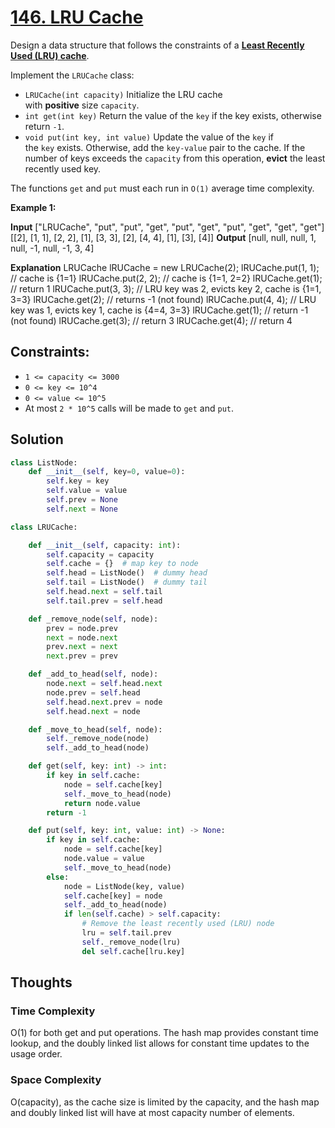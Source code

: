 # [146. LRU Cache](https://leetcode.com/problems/lru-cache/)

Design a data structure that follows the constraints of a **[Least Recently Used (LRU) cache](https://en.wikipedia.org/wiki/Cache_replacement_policies#LRU)**.

Implement the `LRUCache` class:

- `LRUCache(int capacity)` Initialize the LRU cache with **positive** size `capacity`.
- `int get(int key)` Return the value of the `key` if the key exists, otherwise return `-1`.
- `void put(int key, int value)` Update the value of the `key` if the `key` exists. Otherwise, add the `key-value` pair to the cache. If the number of keys exceeds the `capacity` from this operation, **evict** the least recently used key.

The functions `get` and `put` must each run in `O(1)` average time complexity.

**Example 1:**

**Input**
["LRUCache", "put", "put", "get", "put", "get", "put", "get", "get", "get"]
[[2], [1, 1], [2, 2], [1], [3, 3], [2], [4, 4], [1], [3], [4]]
**Output**
[null, null, null, 1, null, -1, null, -1, 3, 4]

**Explanation**
LRUCache lRUCache = new LRUCache(2);
lRUCache.put(1, 1); // cache is {1=1}
lRUCache.put(2, 2); // cache is {1=1, 2=2}
lRUCache.get(1); // return 1
lRUCache.put(3, 3); // LRU key was 2, evicts key 2, cache is {1=1, 3=3}
lRUCache.get(2); // returns -1 (not found)
lRUCache.put(4, 4); // LRU key was 1, evicts key 1, cache is {4=4, 3=3}
lRUCache.get(1); // return -1 (not found)
lRUCache.get(3); // return 3
lRUCache.get(4); // return 4

## **Constraints:**

- `1 <= capacity <= 3000`
- `0 <= key <= 10^4`
- `0 <= value <= 10^5`
- At most `2 * 10^5` calls will be made to `get` and `put`.

## Solution

```python
class ListNode:
    def __init__(self, key=0, value=0):
        self.key = key
        self.value = value
        self.prev = None
        self.next = None

class LRUCache:

    def __init__(self, capacity: int):
        self.capacity = capacity
        self.cache = {}  # map key to node
        self.head = ListNode()  # dummy head
        self.tail = ListNode()  # dummy tail
        self.head.next = self.tail
        self.tail.prev = self.head

    def _remove_node(self, node):
        prev = node.prev
        next = node.next
        prev.next = next
        next.prev = prev

    def _add_to_head(self, node):
        node.next = self.head.next
        node.prev = self.head
        self.head.next.prev = node
        self.head.next = node

    def _move_to_head(self, node):
        self._remove_node(node)
        self._add_to_head(node)

    def get(self, key: int) -> int:
        if key in self.cache:
            node = self.cache[key]
            self._move_to_head(node)
            return node.value
        return -1

    def put(self, key: int, value: int) -> None:
        if key in self.cache:
            node = self.cache[key]
            node.value = value
            self._move_to_head(node)
        else:
            node = ListNode(key, value)
            self.cache[key] = node
            self._add_to_head(node)
            if len(self.cache) > self.capacity:
                # Remove the least recently used (LRU) node
                lru = self.tail.prev
                self._remove_node(lru)
                del self.cache[lru.key]

```

## Thoughts

### Time Complexity

O(1) for both get and put operations. The hash map provides constant time lookup, and the doubly linked list allows for constant time updates to the usage order.

### Space Complexity

O(capacity), as the cache size is limited by the capacity, and the hash map and doubly linked list will have at most capacity number of elements.
